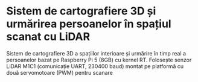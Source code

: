 # Sistem de cartografiere 3D și urmărirea persoanelor în spațiul scanat cu LiDAR
Sistem de cartografiere 3D a spațiilor interioare și urmărire în timp real a persoanelor bazat pe Raspberry Pi 5 (8GB) cu kernel RT. Folosește senzor LiDAR M1C1 (comunicație UART, 230400 baud) montat pe platformă cu două servomotoare (PWM) pentru scanare  
